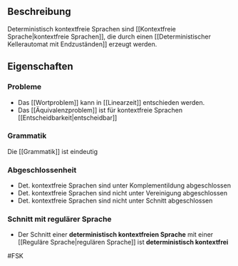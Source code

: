 ## Beschreibung
Deterministisch kontextfreie Sprachen sind [[Kontextfreie Sprache|kontextfreie Sprachen]], die durch einen [[Deterministischer Kellerautomat mit Endzuständen]] erzeugt werden.

## Eigenschaften
### Probleme
- Das [[Wortproblem]] kann in [[Linearzeit]] entschieden werden.
- Das [[Äquivalenzproblem]] ist für kontextfreie Sprachen [[Entscheidbarkeit|entscheidbar]]


### Grammatik
Die [[Grammatik]] ist eindeutig

### Abgeschlossenheit
- Det. kontextfreie Sprachen sind unter Komplementildung abgeschlossen 
- Det. kontextfreie Sprachen sind nicht unter Vereinigung abgeschlossen 
- Det. kontextfreie Sprachen sind nicht unter Schnitt abgeschlossen

### Schnitt mit regulärer Sprache
- Der Schnitt einer **deterministisch kontextfreien Sprache** mit einer [[Reguläre Sprache|regulären Sprache]] ist **deterministisch kontextfrei**



#FSK 